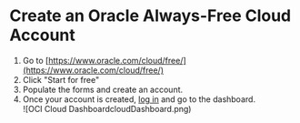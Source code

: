 # Create an Oracle Always-Free Cloud Account

1. Go to [https://www.oracle.com/cloud/free/](https://www.oracle.com/cloud/free/)
2. Click "Start for free"
3. Populate the forms and create an account.
4. Once your account is created, [log in](https://www.oracle.com/cloud/sign-in.html) and go to the dashboard.  
   ![OCI Cloud DashboardcloudDashboard.png)
